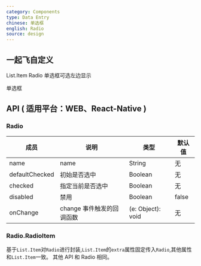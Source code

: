 ```yaml
---
category: Components
type: Data Entry
chinese: 单选框
english: Radio
source: design
---
```

## 一起飞自定义 
List.Item Radio 单选框可选左边显示


单选框

## API ( 适用平台：WEB、React-Native )

### Radio

| 成员        | 说明           | 类型          | 默认值       |
|------------|----------------|------------|--------------|
| name    |   name  | String |   无  |
| defaultChecked |   初始是否选中   | Boolean  | 无  |
| checked    |   指定当前是否选中  | Boolean  | 无  |
| disabled      |  禁用  | Boolean |  false  |
| onChange    | change 事件触发的回调函数 | (e: Object): void |   无  |

### Radio.RadioItem

基于`List.Item`对`Radio`进行封装,`List.Item`的`extra`属性固定传入`Radio`,其他属性和`List.Item`一致。
其他 API 和 Radio 相同。
